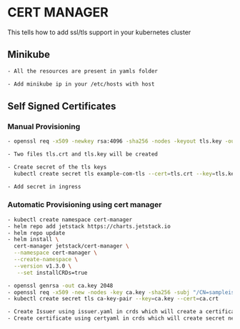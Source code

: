 # CERT MANAGER

This tells how to add ssl/tls support in your kubernetes cluster

## Minikube

```sh
- All the resources are present in yamls folder

- Add minikube ip in your /etc/hosts with host

```

## Self Signed Certificates

### Manual Provisioning 
```sh
- openssl req -x509 -newkey rsa:4096 -sha256 -nodes -keyout tls.key -out tls.crt -subj "/CN=example.com" -days 365

- Two files tls.crt and tls.key will be created

- Create secret of the tls keys 
  kubectl create secret tls example-com-tls --cert=tls.crt --key=tls.key

- Add secret in ingress 

```

### Automatic Provisioning using cert manager
```sh
- kubectl create namespace cert-manager
- helm repo add jetstack https://charts.jetstack.io
- helm repo update
- helm install \
  cert-manager jetstack/cert-manager \
  --namespace cert-manager \
  --create-namespace \
  --version v1.3.0 \
   --set installCRDs=true

- openssl genrsa -out ca.key 2048
- openssl req -x509 -new -nodes -key ca.key -sha256 -subj "/CN=sampleissuer.local" -days 1024 -out ca.crt -extensions v3_ca
- kubectl create secret tls ca-key-pair --key=ca.key --cert=ca.crt

- Create Issuer using issuer.yaml in crds which will create a certificate issuer referencing the above created secret
- Create certificate using certyaml in crds which will create secret needed by ingress
```
